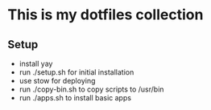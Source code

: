 # This is my dotfiles collection

## Setup
- install yay
- run ./setup.sh for initial installation
- use stow for deploying
- run ./copy-bin.sh to copy scripts to /usr/bin
- run ./apps.sh to install basic apps
